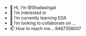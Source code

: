 - 👋 Hi, I’m @Shailasingal
- 👀 I’m interested in
- 🌱 I’m currently learning EDA
- 💞️ I’m looking to collaborate on ...
- 📫 How to reach me....9467358007

<!---
Shailasingal/Shailasingal is a ✨ special ✨ repository because its `README.md` (this file) appears on your GitHub profile.
You can click the Preview link to take a look at your changes.
--->
